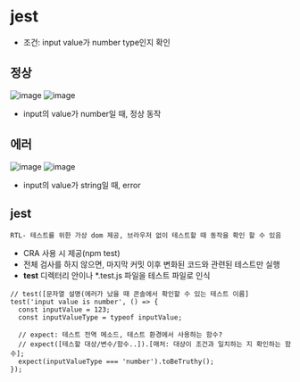 # jest

- 조건: input value가 number type인지 확인

## 정상
![image](https://github.com/software92/jest-test/assets/95457388/409d4a78-1246-445b-9a25-bd4a1a3f7862)
![image](https://github.com/software92/jest-test/assets/95457388/880a98bd-2672-4a4f-a2e0-d7136bd9b18b)

- input의 value가 number일 때, 정상 동작


## 에러

![image](https://github.com/software92/jest-test/assets/95457388/7909ba5e-fad2-49cb-a876-d04872a54e68)
![image](https://github.com/software92/jest-test/assets/95457388/5781c5cd-f0a3-484a-84ad-45b4286b69b2)


- input의 value가 string일 때, error




## jest 

`RTL- 테스트를 위한 가상 dom 제공, 브라우저 없이 테스트할 때 동작을 확인 할 수 있음`
  
- CRA 사용 시 제공(npm test)
- 전체 검사를 하지 않으면, 마지막 커밋 이후 변화된 코드와 관련된 테스트만 실행
- __test__ 디렉터리 안이나 *.test.js 파일을 테스트 파일로 인식

```example
// test([문자열 설명(에러가 났을 때 콘솔에서 확인할 수 있는 테스트 이름]
test('input value is number', () => {
  const inputValue = 123;
  const inputValueType = typeof inputValue;

  // expect: 테스트 전역 메소드, 테스트 환경에서 사용하는 함수?
  // expect([테스할 대상/변수/함수..]).[매처: 대상이 조건과 일치하는 지 확인하는 함수];
  expect(inputValueType === 'number').toBeTruthy();
});
```
